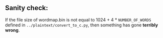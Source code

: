 ## Sanity check:
If the file size of wordmap.bin is not equal to 1024 + 4 \* `NUMBER_OF_WORDS`
defined in `../plaintext/convert_to_c.py`, then something has gone **terribly
wrong**.
